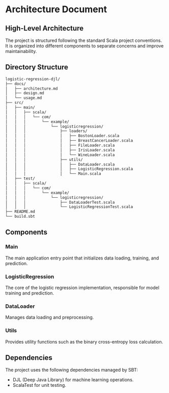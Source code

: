 # Architecture Document

## High-Level Architecture
The project is structured following the standard Scala project conventions. It is organized into different components to separate concerns and improve maintainability.

## Directory Structure
```bash
logistic-regression-djl/
├── docs/
│   ├── architecture.md
│   ├── design.md
│   └── usage.md
├── src/
│   ├── main/
│   │   ├── scala/
│   │   │   └── com/
│   │   │       └── example/
│   │   │           └── logisticregression/
│   │   │               ├── loaders/
│   │   │               │   ├── BostonLoader.scala
│   │   │               │   ├── BreastCancerLoader.scala
│   │   │               │   ├── FileLoader.scala
│   │   │               │   ├── IrisLoader.scala
│   │   │               │   └── WineLoader.scala
│   │   │               ├── utils/
│   │   │               │   ├── DataLoader.scala
│   │   │               │   ├── LogisticRegression.scala
│   │   │               │   └── Main.scala
│   ├── test/
│   │   ├── scala/
│   │   │   └── com/
│   │   │       └── example/
│   │   │           └── logisticregression/
│   │   │               ├── DataLoaderTest.scala
│   │   │               └── LogisticRegressionTest.scala
├── README.md
└── build.sbt
```

## Components

### Main
The main application entry point that initializes data loading, training, and prediction.

### LogisticRegression
The core of the logistic regression implementation, responsible for model training and prediction.

### DataLoader
Manages data loading and preprocessing.

### Utils
Provides utility functions such as the binary cross-entropy loss calculation.

## Dependencies
The project uses the following dependencies managed by SBT:
- DJL (Deep Java Library) for machine learning operations.
- ScalaTest for unit testing.
